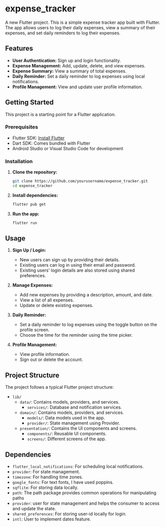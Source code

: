 # expense_tracker

A new Flutter project. This is a simple expense tracker app built with Flutter. The app allows users to log their daily expenses, view a summary of their expenses, and set daily reminders to log their expenses.

## Features

- **User Authentication:** Sign up and login functionality.
- **Expense Management:** Add, update, delete, and view expenses.
- **Expense Summary:** View a summary of total expenses.
- **Daily Reminder:** Set a daily reminder to log expenses using local notifications.
- **Profile Management:** View and update user profile information.

## Getting Started

This project is a starting point for a Flutter application.

### Prerequisites

- Flutter SDK: [Install Flutter](https://flutter.dev/docs/get-started/install)
- Dart SDK: Comes bundled with Flutter
- Android Studio or Visual Studio Code for development

### Installation

1. **Clone the repository:**

    ```bash
    git clone https://github.com/yourusername/expense_tracker.git
    cd expense_tracker
    ```

2. **Install dependencies:**

    ```bash
    flutter pub get
    ```

3. **Run the app:**

    ```bash
    flutter run
    ```

## Usage

1. **Sign Up / Login:**
   - New users can sign up by providing their details.
   - Existing users can log in using their email and password.
   - Existing users' login details are also stored using shared preferences.

2. **Manage Expenses:**
   - Add new expenses by providing a description, amount, and date.
   - View a list of all expenses.
   - Update or delete existing expenses.

3. **Daily Reminder:**
   - Set a daily reminder to log expenses using the toggle button on the profile screen.
   - Choose the time for the reminder using the time picker.

4. **Profile Management:**
   - View profile information.
   - Sign out or delete the account.

## Project Structure

The project follows a typical Flutter project structure:

- `lib/`
  - `data/`: Contains models, providers, and services.
    - `services/`: Database and notification services.
  - `domain/`: Contains models, providers, and services.
    - `models/`: Data models used in the app.
    - `provider/`: State management using Provider.
  - `presentation/`: Contains the UI components and screens.
    - `components/`: Reusable UI components.
    - `screens/`: Different screens of the app.

## Dependencies

- `flutter_local_notifications`: For scheduling local notifications.
- `provider`: For state management.
- `timezone`: For handling time zones.
- `google_fonts`: For text fonts, I have used poppins.
- `sqflite`: For storing data locally.
- `path`: The path package provides common operations for manipulating paths
- `provider`: user for state management and helps the consumer to access and update the state.
- `shared_preferences`: For storing user-id locally for login.
- `intl`: User to implement dates feature.
